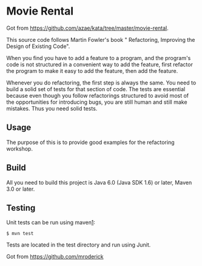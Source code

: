 Movie Rental
===========

Got from https://github.com/azae/kata/tree/master/movie-rental.

This source code follows Martin Fowler's book " Refactoring, Improving the Design of Existing Code".

When you find you have to add a feature to a program, and the program's code is not
structured in a convenient way to add the feature, first refactor the program to make it
easy to add the feature, then add the feature.

Whenever you do refactoring, the first step is always the same.
You need to build a solid set of tests for that section of code. The tests are essential because even
though you follow refactorings structured to avoid most of the opportunities for introducing bugs,
you are still human and still make mistakes. Thus you need solid tests.

Usage
-----

The purpose of this is to provide good examples for the refactoring workshop.

Build
-----

All you need to build this project is Java 6.0 (Java SDK 1.6) or later, Maven 3.0 or later.

Testing
-------

Unit tests can be run using maven[1]:

    $ mvn test

[1]: http://maven.apache.org/

Tests are located in the test directory and run using Junit.

Got from https://github.com/mroderick
